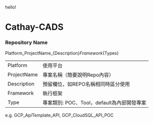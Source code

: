 hello!

# Cathay-CADS

### Repository Name
Platform_ProjectName_{Description}_Framework_{Types}

| | |
|--|--|
|Platform | 使用平台 |
|ProjectName | 專案名稱（簡要說明Repo內容）|
|Description | 預留欄位，如REPO名稱相同時區分使用|
|Framework | 執行框架 |
|Type | 專案類別: POC、Tool，default為內部開發專案

e.g. GCP_ApiTemplate_API, GCP_CloudSQL_API_POC

